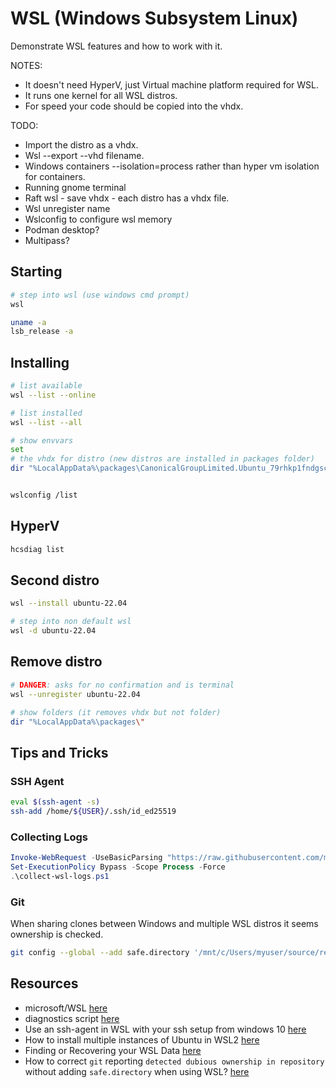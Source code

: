 # WSL (Windows Subsystem Linux)

Demonstrate WSL features and how to work with it.  

NOTES:

* It doesn't need HyperV, just Virtual machine platform required for WSL.  
* It runs one kernel for all WSL distros.  
* For speed your code should be copied into the vhdx.  

TODO:

* Import the distro as a vhdx. 
* Wsl --export --vhd filename. 
* Windows containers --isolation=process rather than hyper vm isolation for containers.
* Running gnome terminal
* Raft wsl - save vhdx - each distro has a vhdx file.
* Wsl unregister name
* Wslconfig to configure wsl memory 
* Podman desktop?
* Multipass?

## Starting

```sh
# step into wsl (use windows cmd prompt)
wsl

uname -a 
lsb_release -a 
```

## Installing 

```sh
# list available 
wsl --list --online

# list installed
wsl --list --all 

# show envvars 
set
# the vhdx for distro (new distros are installed in packages folder)
dir "%LocalAppData%\packages\CanonicalGroupLimited.Ubuntu_79rhkp1fndgsc\localstate"


wslconfig /list
```

## HyperV

```sh
hcsdiag list
```

## Second distro

```sh
wsl --install ubuntu-22.04

# step into non default wsl
wsl -d ubuntu-22.04
```

## Remove distro

```sh
# DANGER: asks for no confirmation and is terminal 
wsl --unregister ubuntu-22.04

# show folders (it removes vhdx but not folder)
dir "%LocalAppData%\packages\"
```

## Tips and Tricks

### SSH Agent

```sh
eval $(ssh-agent -s)
ssh-add /home/${USER}/.ssh/id_ed25519
```

### Collecting Logs

```ps1
Invoke-WebRequest -UseBasicParsing "https://raw.githubusercontent.com/microsoft/WSL/master/diagnostics/collect-wsl-logs.ps1" -OutFile collect-wsl-logs.ps1
Set-ExecutionPolicy Bypass -Scope Process -Force
.\collect-wsl-logs.ps1
```

### Git

When sharing clones between Windows and multiple WSL distros it seems ownership is checked.  

```sh
git config --global --add safe.directory '/mnt/c/Users/myuser/source/repos/myrepo'
```

## Resources

* microsoft/WSL [here](https://github.com/microsoft/WSL)
* diagnostics script [here](https://github.com/Microsoft/WSL/blob/master/diagnostics/collect-wsl-logs.ps1)
* Use an ssh-agent in WSL with your ssh setup from windows 10 [here](https://pscheit.medium.com/use-an-ssh-agent-in-wsl-with-your-ssh-setup-in-windows-10-41756755993e)
* How to install multiple instances of Ubuntu in WSL2 [here](https://cloudbytes.dev/snippets/how-to-install-multiple-instances-of-ubuntu-in-wsl2)
* Finding or Recovering your WSL Data [here](https://christopherkibble.com/posts/wsl-vhdx-recovery/)
* How to correct `git` reporting `detected dubious ownership in repository` without adding `safe.directory` when using WSL? [here](https://stackoverflow.com/questions/73485958/how-to-correct-git-reporting-detected-dubious-ownership-in-repository-withou)

